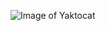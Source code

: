 ![Image of Yaktocat](https://gss3.bdstatic.com/-Po3dSag_xI4khGkpoWK1HF6hhy/baike/w%3D268/sign=703f98c615ce36d3a204843602f23a24/7dd98d1001e939010ab5e9227bec54e736d19672.jpg)
